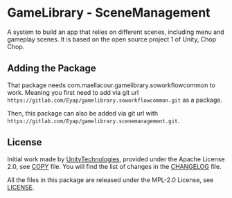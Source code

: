 # GameLibrary - SceneManagement

A system to build an app that relies on different scenes, including menu and gameplay scenes.
It is based on the open source project 1 of Unity, Chop Chop.

## Adding the Package

That package needs com.maellacour.gamelibrary.soworkflowcommon to work. Meaning you first need to add via git url `https://gitlab.com/Eyap/gamelibrary.soworkflowcommon.git` as a package.

Then, this package can also be added via git url with `https://gitlab.com/Eyap/gamelibrary.scenemanagement.git`.

## License

Initial work made by [UnityTechnologies](https://github.com/UnityTechnologies), provided under the Apache License 2.0, see [COPY](./COPY) file.
You will find the list of changes in the [CHANGELOG](./CHANGELOG.md) file.

All the files in this package are released under the MPL-2.0 License, see [LICENSE](./LICENSE.md).
